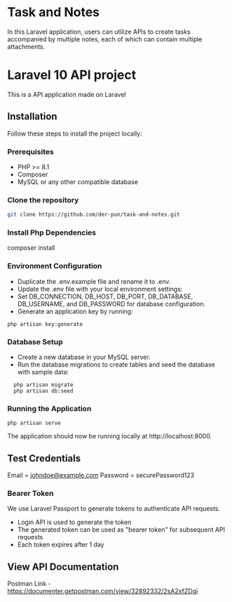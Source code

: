 # Task and Notes
In this Laravel application, users can utilize APIs to create tasks accompanied by multiple notes, each of which can contain multiple attachments.

# Laravel 10 API project

This is a API application made on Laravel

## Installation

Follow these steps to install the project locally:

### Prerequisites

- PHP >= 8.1
- Composer
- MySQL or any other compatible database

### Clone the repository

```bash
git clone https://github.com/der-pun/task-and-notes.git
```

### Install Php Dependencies
composer install

### Environment Configuration

- Duplicate the .env.example file and rename it to .env.
- Update the .env file with your local environment settings:
- Set DB_CONNECTION, DB_HOST, DB_PORT, DB_DATABASE, DB_USERNAME, and DB_PASSWORD for database configuration.
- Generate an application key by running:
```
php artisan key:generate
```

### Database Setup
- Create a new database in your MySQL server.
- Run the database migrations to create tables and seed the database with sample data:
``` 
  php artisan migrate 
  php artisan db:seed 
```

### Running the Application
```
php artisan serve
```
The application should now be running locally at http://localhost:8000.


## Test Credentials
Email = johndoe@example.com
Password = securePassword123

### Bearer Token
We use Laravel Passport to generate tokens to authenticate API requests. 
- Login API is used to generate the token
- The generated token can be used as "bearer token" for subsequent API requests
- Each token expires after 1 day

## View API Documentation
Postman Link - https://documenter.getpostman.com/view/32892332/2sA2xfZDqi